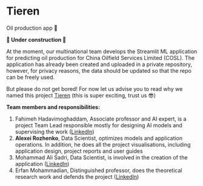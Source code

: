 # Tieren
Oil production app 🔮

**👷 Under construction 👷**

At the moment, our multinational team develops the Streamlit ML application for predicting oil production for China Oilfield Services Limited (COSL). The application has already been created and uploaded in a private repository, however, for privacy reasons, the data should be updated so that the repo can be freely used. 

But please do not get bored! For now let us advise you to read why we named this project [Tieren](https://www.chinadailyhk.com/article/355573) (this is super exciting, trust us 😎)

**Team members and responsibilities:**
1. Fahimeh Hadavimoghaddam, Associate professor and AI expert, is a project Team Lead responsible mostly for designing AI models and supervising the work ([LinkedIn](https://www.linkedin.com/in/fahime-moghaddam-phd-039a2183/))
2. **Alexei Rozhenko**, Data Scientist, optimizes models and application operations. In addition, he does all the project visualisations, including application design, project reports and user guides 
3. Mohammad Ali Sadri, Data Scientist, is involved in the creation of the application ([LinkedIn](https://ir.linkedin.com/in/mohammad-ali-sadri-77586b80))
4. Erfan Mohammadian, Distinguished professor, does the theoretical research work and defends the project ([LinkedIn](https://cn.linkedin.com/in/erfan-mohammadian-1b587267))
